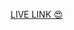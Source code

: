 <a href="https://react-coursee-7mtw-git-main-aryan-ya.vercel.app/">LIVE LINK 😍</a>

<img src="/src/bg.png" alt="" srcset="" />








